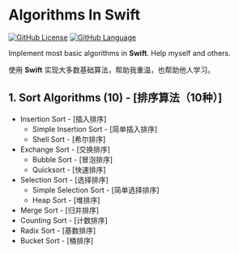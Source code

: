 # Algorithms In Swift

[![GitHub License](https://img.shields.io/badge/license-MIT-blue.svg)](https://github.com/KevinAo22/Algorithms-In-Swift/blob/master/LICENSE)    [![GitHub Language](https://img.shields.io/badge/language-Swift%204-orange.svg)](https://swift.org)

Implement most basic algorithms in **Swift**. Help myself and others.

使用 **Swift** 实现大多数基础算法，帮助我重温，也帮助他人学习。

## 1. Sort Algorithms (10) - [排序算法（10种）]

- Insertion Sort - [插入排序]
    - Simple Insertion Sort - [简单插入排序]
    - Shell Sort - [希尔排序]
- Exchange Sort - [交换排序]
    - Bubble Sort - [冒泡排序]
    - Quicksort - [快速排序]
- Selection Sort - [选择排序]
    - Simple Selection Sort - [简单选择排序]
    - Heap Sort - [堆排序]
- Merge Sort - [归并排序]
- Counting Sort - [计数排序]
- Radix Sort - [基数排序]
- Bucket Sort - [桶排序]